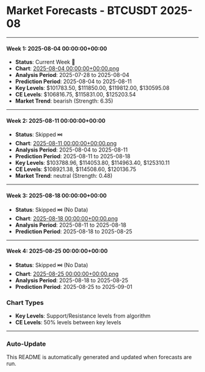# Market Forecasts - BTCUSDT 2025-08

---

#### Week 1: 2025-08-04 00:00:00+00:00
- **Status**: Current Week 🔄
- **Chart**: <a href="./2025-08-04 00:00:00+00:00.png">2025-08-04 00:00:00+00:00.png</a>
- **Analysis Period**: 2025-07-28 to 2025-08-04
- **Prediction Period**: 2025-08-04 to 2025-08-11
- **Key Levels**: $101783.50, $111850.00, $119812.00, $130595.08
- **CE Levels**: $106816.75, $115831.00, $125203.54
- **Market Trend**: bearish (Strength: 6.35)

---

#### Week 2: 2025-08-11 00:00:00+00:00
- **Status**: Skipped ⏭️
- **Chart**: <a href="./2025-08-11 00:00:00+00:00.png">2025-08-11 00:00:00+00:00.png</a>
- **Analysis Period**: 2025-08-04 to 2025-08-11
- **Prediction Period**: 2025-08-11 to 2025-08-18
- **Key Levels**: $103788.96, $114053.80, $114963.40, $125310.11
- **CE Levels**: $108921.38, $114508.60, $120136.75
- **Market Trend**: neutral (Strength: 0.48)

---

#### Week 3: 2025-08-18 00:00:00+00:00
- **Status**: Skipped ⏭️ (No Data)
- **Chart**: <a href="./2025-08-18 00:00:00+00:00.png">2025-08-18 00:00:00+00:00.png</a>
- **Analysis Period**: 2025-08-11 to 2025-08-18
- **Prediction Period**: 2025-08-18 to 2025-08-25

---

#### Week 4: 2025-08-25 00:00:00+00:00
- **Status**: Skipped ⏭️ (No Data)
- **Chart**: <a href="./2025-08-25 00:00:00+00:00.png">2025-08-25 00:00:00+00:00.png</a>
- **Analysis Period**: 2025-08-18 to 2025-08-25
- **Prediction Period**: 2025-08-25 to 2025-09-01

### Chart Types

- **Key Levels**: Support/Resistance levels from algorithm
- **CE Levels**: 50% levels between key levels

---

### Auto-Update

This README is automatically generated and updated when forecasts are run.
